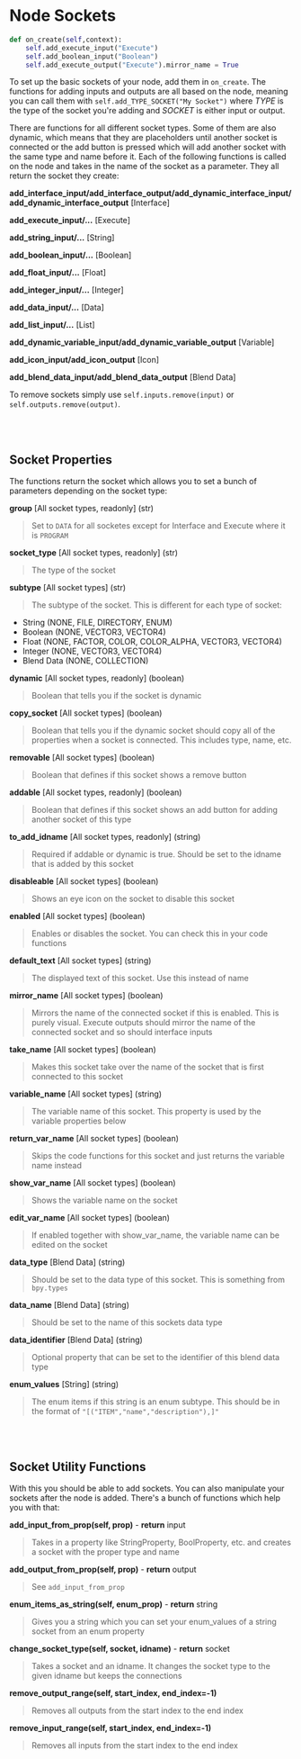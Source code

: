 # Node Sockets

```python
def on_create(self,context):
    self.add_execute_input("Execute")
    self.add_boolean_input("Boolean")
    self.add_execute_output("Execute").mirror_name = True
```

To set up the basic sockets of your node, add them in ```on_create```. The functions for adding inputs and outputs are all based on the node, meaning you can call them with ```self.add_TYPE_SOCKET("My Socket")``` where *TYPE* is the type of the socket you're adding and *SOCKET* is either input or output.

There are functions for all different socket types. Some of them are also dynamic, which means that they are placeholders until another socket is connected or the add button is pressed which will add another socket with the same type and name before it. Each of the following functions is called on the node and takes in the name of the socket as a parameter. They all return the socket they create:

**add_interface_input/add_interface_output/add_dynamic_interface_input/add_dynamic_interface_output** [Interface]

**add_execute_input/...** [Execute]

**add_string_input/...** [String]

**add_boolean_input/...** [Boolean]

**add_float_input/...** [Float]

**add_integer_input/...** [Integer]

**add_data_input/...** [Data]

**add_list_input/...** [List]

**add_dynamic_variable_input/add_dynamic_variable_output** [Variable]

**add_icon_input/add_icon_output** [Icon]

**add_blend_data_input/add_blend_data_output** [Blend Data]

To remove sockets simply use ```self.inputs.remove(input)``` or ```self.outputs.remove(output)```.

<br></br>    

## Socket Properties
The functions return the socket which allows you to set a bunch of parameters depending on the socket type:

**group** [All socket types, readonly] (str)
> Set to ```DATA``` for all socketes except for Interface and Execute where it is ```PROGRAM``` 

**socket_type** [All socket types, readonly] (str)
> The type of the socket

**subtype** [All socket types] (str)
> The subtype of the socket. This is different for each type of socket:

*    String (NONE, FILE, DIRECTORY, ENUM)
*    Boolean (NONE, VECTOR3, VECTOR4)
*    Float (NONE, FACTOR, COLOR, COLOR_ALPHA, VECTOR3, VECTOR4)
*    Integer (NONE, VECTOR3, VECTOR4)
*    Blend Data (NONE, COLLECTION)

**dynamic** [All socket types, readonly] (boolean)
> Boolean that tells you if the socket is dynamic

**copy_socket** [All socket types] (boolean)
> Boolean that tells you if the dynamic socket should copy all of the properties when a socket is connected. This includes type, name, etc.

**removable** [All socket types] (boolean)
> Boolean that defines if this socket shows a remove button

**addable** [All socket types, readonly] (boolean)
> Boolean that defines if this socket shows an add button for adding another socket of this type

**to_add_idname** [All socket types, readonly] (string)
> Required if addable or dynamic is true. Should be set to the idname that is added by this socket

**disableable** [All socket types] (boolean)
> Shows an eye icon on the socket to disable this socket

**enabled** [All socket types] (boolean)
> Enables or disables the socket. You can check this in your code functions

**default_text** [All socket types] (string)
> The displayed text of this socket. Use this instead of name

**mirror_name** [All socket types] (boolean)
> Mirrors the name of the connected socket if this is enabled. This is purely visual. Execute outputs should mirror the name of the connected socket and so should interface inputs

**take_name** [All socket types] (boolean)
> Makes this socket take over the name of the socket that is first connected to this socket

**variable_name** [All socket types] (string)
> The variable name of this socket. This property is used by the variable properties below

**return_var_name** [All socket types] (boolean)
> Skips the code functions for this socket and just returns the variable name instead

**show_var_name** [All socket types] (boolean)
> Shows the variable name on the socket

**edit_var_name** [All socket types] (boolean)
> If enabled together with show_var_name, the variable name can be edited on the socket

**data_type** [Blend Data] (string)
> Should be set to the data type of this socket. This is something from ```bpy.types```

**data_name** [Blend Data] (string)
> Should be set to the name of this sockets data type

**data_identifier** [Blend Data] (string)
> Optional property that can be set to the identifier of this blend data type

**enum_values** [String] (string)
> The enum items if this string is an enum subtype. This should be in the format of ```"[("ITEM","name","description"),]"```

<br></br>   

## Socket Utility Functions
With this you should be able to add sockets. You can also manipulate your sockets after the node is added. There's a bunch of functions which help you with that:

**add_input_from_prop(self, prop)** - **return** input
> Takes in a property like StringProperty, BoolProperty, etc. and creates a socket with the proper type and name

**add_output_from_prop(self, prop)** - **return** output
> See ```add_input_from_prop```

**enum_items_as_string(self, enum_prop)** - **return** string
> Gives you a string which you can set your enum_values of a string socket from an enum property

**change_socket_type(self, socket, idname)** - **return** socket
> Takes a socket and an idname. It changes the socket type to the given idname but keeps the connections

**remove_output_range(self, start_index, end_index=-1)**
> Removes all outputs from the start index to the end index

**remove_input_range(self, start_index, end_index=-1)**
> Removes all inputs from the start index to the end index